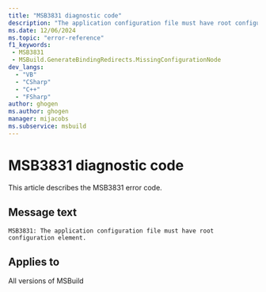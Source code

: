 ```yaml
---
title: "MSB3831 diagnostic code"
description: "The application configuration file must have root configuration element."
ms.date: 12/06/2024
ms.topic: "error-reference"
f1_keywords:
 - MSB3831
 - MSBuild.GenerateBindingRedirects.MissingConfigurationNode
dev_langs:
  - "VB"
  - "CSharp"
  - "C++"
  - "FSharp"
author: ghogen
ms.author: ghogen
manager: mijacobs
ms.subservice: msbuild
---
```


# MSB3831 diagnostic code

<!-- :::ErrorDefinitionDescription::: -->
<!-- :::editable-content name="introDescription"::: -->
This article describes the MSB3831 error code.
<!-- :::editable-content-end::: -->

## Message text

`MSB3831: The application configuration file must have root configuration element.`

<!-- :::editable-content name="postOutputDescription"::: -->
<!--
{StrBegin="MSB3831: "}
-->
<!-- :::editable-content-end::: -->
<!-- :::ErrorDefinitionDescription-end::: -->

## Applies to

All versions of MSBuild
